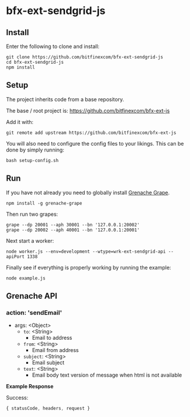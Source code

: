 # bfx-ext-sendgrid-js

## Install

Enter the following to clone and install:

```
git clone https://github.com/bitfinexcom/bfx-ext-sendgrid-js
cd bfx-ext-sendgrid-js
npm install
```

## Setup

The project inherits code from a base repository.

The base / root project is: https://github.com/bitfinexcom/bfx-ext-js

Add it with:

```
git remote add upstream https://github.com/bitfinexcom/bfx-ext-js
```

You will also need to configure the config files to your likings. This can be done by simply running:
```
bash setup-config.sh
```

## Run

If you have not already you need to globally install [Grenache Grape](https://github.com/bitfinexcom/grenache-grape).

```
npm install -g grenache-grape
```

Then run two grapes:

```
grape --dp 20001 --aph 30001 --bn '127.0.0.1:20002'
grape --dp 20002 --aph 40001 --bn '127.0.0.1:20001'
```

Next start a worker:

```
node worker.js --env=development --wtype=wrk-ext-sendgrid-api --apiPort 1338
```

Finally see if everything is properly working by running the example:

```
node example.js
```

## Grenache API

### action: 'sendEmail'
- args: &lt;Object&gt;
  - `to`: &lt;String&gt;
    - Email to address
  - `from`: &lt;String&gt;
    - Email from address
  - `subject`: &lt;String&gt;
    - Email subject
  - `text`: &lt;String&gt;
    - Email body text version of message when html is not available

**Example Response**

Success:
```js
{ statusCode, headers, request }
```
